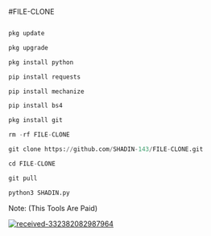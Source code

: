 #FILE-CLONE 
```python

pkg update

pkg upgrade

pkg install python

pip install requests

pip install mechanize

pip install bs4

pkg install git

rm -rf FILE-CLONE

git clone https://github.com/SHADIN-143/FILE-CLONE.git

cd FILE-CLONE

git pull

python3 SHADIN.py
```
Note: (This Tools Are Paid)

<a href="https://ibb.co/Jk0nmG5"><img src="https://i.ibb.co/F7N6myg/received-332382082987964.jpg" alt="received-332382082987964" border="0"></a>
